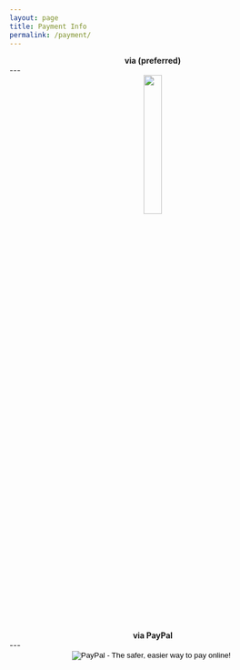 ```yaml
---
layout: page
title: Payment Info
permalink: /payment/
---
```


<center>  <strong> via <i class="fa fa-btc" aria-hidden="true"></i> (preferred) </strong> </center>
---
<center><img src="http://simsi.es/img/simmonsBitcoin.png" width = "25%"/></center>


<center> <strong> via PayPal </strong> </center>
---
<center>
<form action="https://www.paypal.com/cgi-bin/webscr" method="post" target="_top">
<input type="hidden" name="cmd" value="_s-xclick">
<input type="hidden" name="hosted_button_id" value="P8KW7H39H7P6G">
<input type="image" src="https://www.paypalobjects.com/en_US/i/btn/btn_donateCC_LG.gif" border="0" name="submit" alt="PayPal - The safer, easier way to pay online!">
<img alt="" border="0" src="https://www.paypalobjects.com/en_US/i/scr/pixel.gif" width="1" height="1">
</form>
</center>
